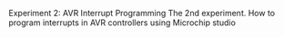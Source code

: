 
Experiment 2: AVR Interrupt Programming
The 2nd experiment. How to program interrupts in AVR controllers using Microchip studio
